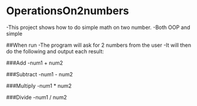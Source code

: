 # OperationsOn2numbers
-This project shows how to do simple math on two number.
-Both OOP and simple

##When run
-The program will ask for 2 numbers from the user
-It will then do the following and output each result:

###Add 
-num1 + num2

###Subtract
-num1 - num2

###Multiply
-num1 * num2

###Divide
-num1 / num2
